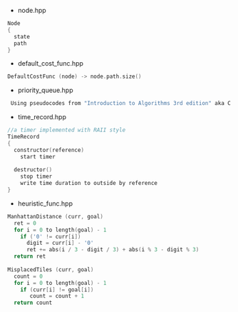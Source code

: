  * node.hpp
```cpp
Node
{
  state
  path
}
```
 * default_cost_func.hpp
```cpp
DefaultCostFunc (node) -> node.path.size() 
```
 * priority_queue.hpp
```cpp
 Using pseudocodes from "Introduction to Algorithms 3rd edition" aka C.L.R.S.
```
 * time_record.hpp
```cpp
//a timer implemented with RAII style
TimeRecord
{
  constructor(reference)
    start timer
  
  destructor()
    stop timer
    write time duration to outside by reference 
}
```
 * heuristic_func.hpp
```cpp
ManhattanDistance (curr, goal)
  ret = 0
  for i = 0 to length(goal) - 1
    if ('0' != curr[i])
      digit = curr[i] - '0'
      ret += abs(i / 3 - digit / 3) + abs(i % 3 - digit % 3)
  return ret
  
MisplacedTiles (curr, goal)
  count = 0
  for i = 0 to length(goal) - 1
    if (curr[i] != goal[i]) 
       count = count + 1
  return count
```
 
